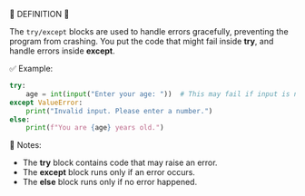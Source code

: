 🧠 DEFINITION 🧠

The `try/except` blocks are used to handle errors gracefully, preventing the program from crashing.
You put the code that might fail inside **try**, and handle errors inside **except**.


✅ Example:

```python
try:
    age = int(input("Enter your age: "))  # This may fail if input is not a number
except ValueError:
    print("Invalid input. Please enter a number.")
else:
    print(f"You are {age} years old.")
```


📌 Notes:

* The **try** block contains code that may raise an error.
* The **except** block runs only if an error occurs.
* The **else** block runs only if no error happened.
